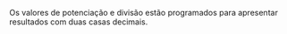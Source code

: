 Os valores de potenciação e divisão estão programados para apresentar resultados com duas casas decimais.
